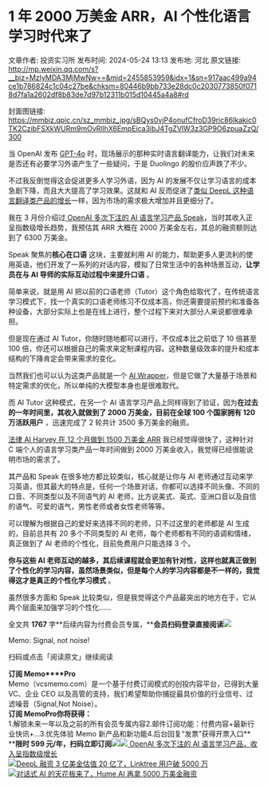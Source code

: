 # 1 年 2000 万美金 ARR，AI 个性化语言学习时代来了

文章作者: 投资实习所
发布时间: 2024-05-24 13:13
发布地: 河北
原文链接: http://mp.weixin.qq.com/s?__biz=MzIyMDA3MjMwNw==&mid=2455853959&idx=1&sn=917aac499a94ce1b786824c1c04c27be&chksm=80446b9bb733e28dc0c2030773850f0718d7fa1a2602df8b83de7d97b12311b015d10445a4a8#rd

封面图链接: https://mmbiz.qpic.cn/sz_mmbiz_jpg/sBQys0vjP4onufCfroD39ric86Ikakic0TK2CzibFSXkWURm9mOvRllhX6EmpEica3ibJ4TgZVlW3z3GP9O6zpuaZzQ/300

当 OpenAI 发布
[GPT-4o](http://mp.weixin.qq.com/s?__biz=MzIyMDA3MjMwNw==&mid=2455853848&idx=1&sn=e8de6c3a0e81ff4b49940f119bcc2b1d&chksm=80446b04b733e2120e9736575d2858f0d13a64ebebed4f04a5fe25337a3f58dea8a3221cae81&scene=21#wechat_redirect)
时，现场展示的那种实时语言翻译能力，让我们对未来是否还有必要学习外语产生了一些疑问，于是 Duolingo 的股价应声跌了不少。

不过我反倒觉得这会促进更多人学习外语，因为 AI 的发展不仅让学习语言的成本急剧下降，而且大大提高了学习效果。这就和 AI 反而促进了[类似 DeepL
这种语言翻译类产品的增长](http://mp.weixin.qq.com/s?__biz=MzIyMDA3MjMwNw==&mid=2455853950&idx=1&sn=19add1a256d125403c1025e0b4622ef7&chksm=80446b62b733e274b40f3d1d6ac955f764b18da2a1bf47a5d7ceb124c0db561bb6e7cf7ff588&scene=21#wechat_redirect)一样，因为市场的需求极大增加并且更细分了。

我在 3 月份介绍过[ OpenAI 多次下注的 AI 语言学习产品
Speak](http://mp.weixin.qq.com/s?__biz=MzIyMDA3MjMwNw==&mid=2455853132&idx=1&sn=9e6b11a357ad439d06f1a56e9185d7c0&chksm=80446850b733e146a5040907d44fcf0cd6ce34b664b64173a5684557cd3ab54c01316e0d65b1&scene=21#wechat_redirect)，当时其收入正呈指数级增长趋势，我预估其
ARR 大概在 2000 万美金左右，其总的融资额则达到了 6300 万美金。

Speak 聚焦的**核心在口语** 这块，主要就利用 AI
的能力，帮助更多人更流利的使用英语，他们开发了一系列的对话内容，模拟了日常生活中的各种场景互动，**让学员在与 AI 导师的实际互动过程中来提升口语** 。

简单来说，就是用 AI
把以前的口语老师（Tutor）这个角色给取代了，在传统语言学习模式下，找一个真实的口语老师练习不仅成本高，你还需要提前预约和准备各种设备，大部分实际上也是在线上进行，整个过程下来对大部分人来说都很难承担。

但是现在通过 AI Tutor，你随时随地都可以进行，不仅成本比之前低了 10 倍甚至 100
倍，你还可以根据自己的需求来定制课程内容。这种数量级效率的提升和成本结构的下降肯定会带来需求的变化。

当然我们也可以认为这类产品就是一个 [AI
Wrapper](http://mp.weixin.qq.com/s?__biz=MzIyMDA3MjMwNw==&mid=2455853803&idx=1&sn=ca65e6937688e81bc7ad3605bda00663&chksm=80446af7b733e3e1003b52e815b29ee391c8340d9b574d1b9c626e56f7da33c6e36f71398e18&scene=21#wechat_redirect)，但是它做了大量基于场景和特定需求的优化，所以单纯的大模型本身也是很难取代。

而 AI Tutor 这种模式，在另一个 AI 语言学习产品上同样得到了验证，因为**在过去的一年时间里，其收入就做到了 2000 万美金，目前在全球
100 个国家拥有 120 万活跃用户** ，迅速完成了 2 轮共计 3500 多万美金的融资。

[法律 AI Harvey 在 12 个月做到 1500 万美金
ARR](http://mp.weixin.qq.com/s?__biz=MzIyMDA3MjMwNw==&mid=2455853209&idx=1&sn=c4d450ef52deb42def152dcded454ea1&chksm=80446885b733e193bd06a654762657ea485ab0343ea7af63d3f8542fbd27e1feae59742fe33e&scene=21#wechat_redirect)
我已经觉得很快了，这种针对 C 端个人的语言学习类产品一年时间做到 2000 万美金收入，我觉得已经很能说明市场的需求了。

其产品和 Speak 在很多地方都比较类似，核心就是让你与 AI
老师通过互动来学习英语，但其最大的特点是，任何一个场景对话，你都可以选择不同头像、不同的口音、不同类型以及不同语气的 AI
老师，比方说美式、英式、亚洲口音以及自信的语气、可爱的语气，男性老师或者女性老师等等。

可以理解为根据自己的爱好来选择不同的老师，只不过这里的老师都是 AI 生成的，目前总共有 20 多个不同类型的 AI
老师，每个老师都有不同的语调和情绪，真正做到了 AI 老师的个性化，目前免费用户只能选择 3 个。

**你与这些 AI
老师互动的越多，其后续课程就会更加有针对性，这样也就真正做到了个性化的学习内容，虽然场景类似，但是每个人的学习内容都是不一样的，我觉得这才是真正的个性化学习模式**
。

虽然很多方面和 Speak 比较类似，但是我觉得这个产品最突出的地方在于，它从两个层面来加强学习的个性化……

全文共 **1767**
字**后续内容为付费会员专属，****会员扫码登录直接阅读**![](https://mmbiz.qpic.cn/sz_mmbiz_png/sBQys0vjP4onufCfroD39ric86Ikakic0TrP3e4Eh1gUdftficYpLia80oNnM7nCTJibFAr0q3qlMWyDh8uRwDtbeBQ/640?wx_fmt=png&from=appmsg)  

Memo: Signal, not noise!

扫码或点击「阅读原文」继续阅读

**订阅 Memo****Pro**  
Memo（vcsmemo.com）是一个基于付费订阅模式的创投内容平台，已得到大量 VC、企业 CEO
以及高管的支持，我们希望帮助你捕捉最具价值的行业信号、过滤噪音（Signal,Not Noise）。  
**订阅 Memo****Pro****你将获得：**  
1.解锁未来一年以及之前的所有会员专属内容2.邮件订阅功能：付费内容+最新行业快讯+...3.优先体验 Memo
新产品和新功能4.后台回复“发票”获得开票入口**  
****限时 599
元/年，扫码立即订阅**![](https://mmbiz.qpic.cn/mmbiz_png/mrJibAziaMQhQGoNHniac6wGOyRe172dlS0HCYicyjiaCTtly2pULIz6YPNsXeRjoQFSuDYezsia4ibhbAc1X3GKtVRyw/640?wx_fmt=png&wxfrom=5&wx_lazy=1&wx_co=1)[![](https://mmbiz.qpic.cn/sz_mmbiz_jpg/sBQys0vjP4r8JbtYoIo0O90ibyTaEDKWgxQKGUJk7RA2DibW8sNtcmP21NTXVT3GFXhaiaAAwt2xxmcHbPzadCcAA/640?wx_fmt=jpeg)
OpenAI 多次下注的 AI
语言学习产品，收入呈指数级增长](https://mp.weixin.qq.com/s?__biz=MzIyMDA3MjMwNw==&mid=2455853132&idx=1&sn=9e6b11a357ad439d06f1a56e9185d7c0&chksm=80446850b733e146a5040907d44fcf0cd6ce34b664b64173a5684557cd3ab54c01316e0d65b1&scene=21#wechat_redirect)  
[![](https://mmbiz.qpic.cn/sz_mmbiz_jpg/sBQys0vjP4qfFHLeQ4powP6mYOReedUEhas26P5hIibYoa31pB18StnxwsrtOSianUbGaFUQiatMBm0b3QJ4CusXQ/640?wx_fmt=jpeg)DeepL
融资 3 亿美金估值 20 亿了，Linktree 用户破 5000
万](https://mp.weixin.qq.com/s?__biz=MzIyMDA3MjMwNw==&mid=2455853950&idx=1&sn=19add1a256d125403c1025e0b4622ef7&chksm=80446b62b733e274b40f3d1d6ac955f764b18da2a1bf47a5d7ceb124c0db561bb6e7cf7ff588&scene=21#wechat_redirect)  
[![](https://mmbiz.qpic.cn/sz_mmbiz_jpg/sBQys0vjP4rkibPqXqjwbnicjNbeVIB4uTx7kRicv30Gn0LnicficWzIGRNLWe10sM4sjgibu8xLEfvapMm4MXMW2Kyw/640?wx_fmt=jpeg)对话式
AI 的天花板来了，Hume AI 再拿 5000
万美金融资](https://mp.weixin.qq.com/s?__biz=MzIyMDA3MjMwNw==&mid=2455853289&idx=1&sn=abbbabd6b2a91ea925740b146a986c08&chksm=804468f5b733e1e33d828b4f3795f71a926e70c8d23c0a55f189fe676b77907a3765b0ce6c2f&scene=21#wechat_redirect)

  

